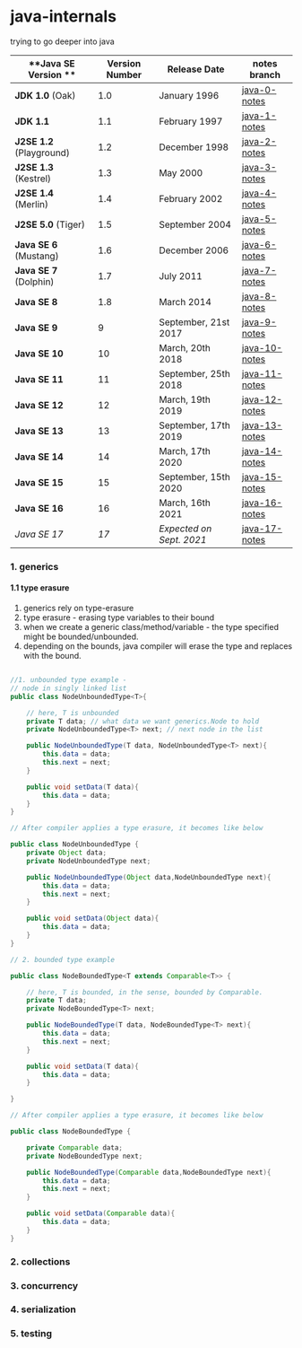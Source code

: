 # java-internals
trying to go deeper into java

| **Java SE Version **         | **Version Number** | **Release Date**         | **notes branch**|
| ---------------------------- | ------------------ | ------------------------ |--- |
| **JDK 1.0** (Oak)           | 1.0                | January 1996             | [java-0-notes](https://github.com/inspire99/java-internals/tree/java-0) |
| **JDK 1.1**                  | 1.1                | February 1997            | [java-1-notes](https://github.com/inspire99/java-internals/tree/java-1)|
| **J2SE 1.2** (Playground)   | 1.2                | December 1998            | [java-2-notes](https://github.com/inspire99/java-internals/tree/java-2) |
| **J2SE 1.3** (Kestrel)      | 1.3                | May 2000                 | [java-3-notes](https://github.com/inspire99/java-internals/tree/java-3)|
| **J2SE 1.4** (Merlin)       | 1.4                | February 2002            | [java-4-notes](https://github.com/inspire99/java-internals/tree/java-4)|
| **J2SE 5.0** (Tiger)        | 1.5                | September 2004           | [java-5-notes](https://github.com/inspire99/java-internals/tree/java-5)|
| **Java SE 6** (Mustang) | 1.6                | December 2006            | [java-6-notes](https://github.com/inspire99/java-internals/tree/java-6)|
| **Java SE 7** (Dolphin) | 1.7                | July 2011                | [java-7-notes](https://github.com/inspire99/java-internals/tree/java-7)|
| **Java SE 8**            | 1.8                | March 2014               | [java-8-notes](https://github.com/inspire99/java-internals/tree/java-8)|
| **Java SE 9**            | 9                  | September, 21st 2017     | [java-9-notes](https://github.com/inspire99/java-internals/tree/java-9)|
| **Java SE 10**           | 10                 | March, 20th 2018         | [java-10-notes](https://github.com/inspire99/java-internals/tree/java-10)|
| **Java SE 11**           | 11                 | September, 25th 2018     | [java-11-notes](https://github.com/inspire99/java-internals/tree/java-11)|
| **Java SE 12**               | 12                 | March, 19th 2019         | [java-12-notes](https://github.com/inspire99/java-internals/tree/java-12)|
| **Java SE 13**               | 13                 | September, 17th 2019     | [java-13-notes](https://github.com/inspire99/java-internals/tree/java-13)|
| **Java SE 14**               | 14                 | March, 17th 2020         | [java-14-notes](https://github.com/inspire99/java-internals/tree/java-14)|
| **Java SE 15**               | 15                 | September, 15th 2020     | [java-15-notes](https://github.com/inspire99/java-internals/tree/java-15)|
| **Java SE 16**               | 16                 | March, 16th 2021         | [java-16-notes](https://github.com/inspire99/java-internals/tree/java-16)|
| _Java SE 17_                 | _17_               | _Expected on Sept. 2021_ | [java-17-notes](https://github.com/inspire99/java-internals/tree/java-17)|



### 1. generics 
 
#### 1.1 type erasure

1. generics rely on type-erasure
2. type erasure - erasing type variables to their bound
3. when we create a generic class/method/variable - the type specified 
might be bounded/unbounded. 
4. depending on the bounds, java compiler will erase the type and replaces
with the bound. 

```java

//1. unbounded type example - 
// node in singly linked list
public class NodeUnboundedType<T>{

    // here, T is unbounded
    private T data; // what data we want generics.Node to hold
    private NodeUnboundedType<T> next; // next node in the list

    public NodeUnboundedType(T data, NodeUnboundedType<T> next){
        this.data = data;
        this.next = next;
    }

    public void setData(T data){
        this.data = data;
    }
}

// After compiler applies a type erasure, it becomes like below

public class NodeUnboundedType {
    private Object data;
    private NodeUnboundedType next;

    public NodeUnboundedType(Object data,NodeUnboundedType next){
        this.data = data;
        this.next = next;
    }

    public void setData(Object data){
        this.data = data;
    }
}

// 2. bounded type example

public class NodeBoundedType<T extends Comparable<T>> {

    // here, T is bounded, in the sense, bounded by Comparable.
    private T data;
    private NodeBoundedType<T> next;

    public NodeBoundedType(T data, NodeBoundedType<T> next){
        this.data = data;
        this.next = next;
    }

    public void setData(T data){
        this.data = data;
    }

}

// After compiler applies a type erasure, it becomes like below

public class NodeBoundedType {

    private Comparable data;
    private NodeBoundedType next;

    public NodeBoundedType(Comparable data,NodeBoundedType next){
        this.data = data;
        this.next = next;
    }

    public void setData(Comparable data){
        this.data = data;
    }
}
```
### 2. collections

### 3. concurrency

### 4. serialization

### 5. testing
